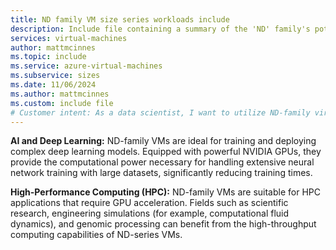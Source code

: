 ```yaml
---
title: ND family VM size series workloads include
description: Include file containing a summary of the 'ND' family's potential workloads.
services: virtual-machines
author: mattmcinnes
ms.topic: include
ms.service: azure-virtual-machines
ms.subservice: sizes
ms.date: 11/06/2024
ms.author: mattmcinnes
ms.custom: include file
# Customer intent: As a data scientist, I want to utilize ND-family virtual machines for deep learning model training and deployment, so that I can achieve faster results with large datasets using powerful GPU resources.
---
```

**AI and Deep Learning:** ND-family VMs are ideal for training and deploying complex deep learning models. Equipped with powerful NVIDIA GPUs, they provide the computational power necessary for handling extensive neural network training with large datasets, significantly reducing training times.

**High-Performance Computing (HPC):** ND-family VMs are suitable for HPC applications that require GPU acceleration. Fields such as scientific research, engineering simulations (for example, computational fluid dynamics), and genomic processing can benefit from the high-throughput computing capabilities of ND-series VMs.
